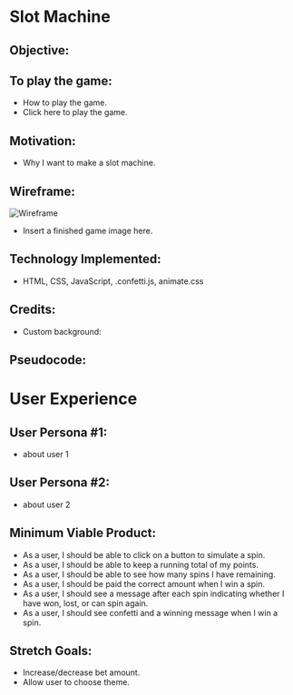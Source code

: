 # Slot Machine 

## Objective:

## To play the game:

* How to play the game.
* Click here to play the game.

## Motivation: 

* Why I want to make a slot machine.

## Wireframe:

![Wireframe](https://i.imgur.com/wnb6Jkc.jpg)
* Insert a finished game image here.

## Technology Implemented:

* HTML, CSS, JavaScript, .confetti.js, animate.css

## Credits: 

* Custom background: 

## Pseudocode:

# User Experience
## User Persona #1:
* about user 1
## User Persona #2:
* about user 2

## Minimum Viable Product:
* As a user, I should be able to click on a button to simulate a spin. 
* As a user, I should be able to keep a running total of my points. 
* As a user, I should be able to see how many spins I have remaining.
* As a user, I should be paid the correct amount when I win a spin.
* As a user, I should see a message after each spin indicating whether I have won, lost, or can spin again. 
* As a user, I should see confetti and a winning message when I win a spin.  


## Stretch Goals:
* Increase/decrease bet amount.
* Allow user to choose theme.
  
